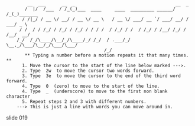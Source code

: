             __  ___      __  _                                      __  _
           /  |/  /___  / /_(_)___  ____     ____  _________ ______/ /_(_)_______
          / /|_/ / __ \/ __/ / __ \/ __ \   / __ \/ ___/ __ `/ ___/ __/ / ___/ _ \
         / /  / / /_/ / /_/ / /_/ / / / /  / /_/ / /  / /_/ / /__/ /_/ / /__/  __/
        /_/  /_/\____/\__/_/\____/_/ /_/  / .___/_/   \__,_/\___/\__/_/\___/\___/
                                         /_/
           ** Typing a number before a motion repeats it that many times. **
          1. Move the cursor to the start of the line below marked --->.
          2. Type  2w  to move the cursor two words forward.
          3. Type  3e  to move the cursor to the end of the third word forward.
          4. Type  0  (zero) to move to the start of the line.
          4. Type  _  (underscore) to move to the first non blank character
          5. Repeat steps 2 and 3 with different numbers.
        ---> This is just a line with words you can move around in.

















































































slide 019
